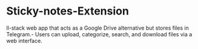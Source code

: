 # Sticky-notes-Extension
ll-stack web app that acts as a Google Drive alternative but stores files in Telegram.- Users can upload, categorize, search, and download files via a web interface.
